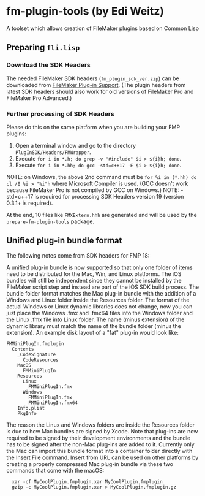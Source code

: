 # fm-plugin-tools (by Edi Weitz)

A toolset which allows creation of FileMaker plugins based on Common Lisp

## Preparing `fli.lisp`

### Download the SDK Headers

The needed FileMaker SDK headers (`fm_plugin_sdk_ver.zip`) can be
downloaded from
[FileMaker Plug-in Support](https://www.claris.com/resources/downloads/). (The
plugin headers from latest SDK headers should also work for old versions of FileMaker Pro
and FileMaker Pro Advanced.)

### Further processing of SDK Headers

Please do this on the same platform when you are building your FMP plugins:

1. Open a terminal window and go to the directory `PlugInSDK/Headers/FMWrapper`.
2. Execute `for i in *.h; do grep -v "#include" $i > ${i}h; done`.
3. Execute `for i in *.hh; do gcc -std=c++17 -E $i > ${i}h; done`.

NOTE: on Windows, the above 2nd command must be `for %i in (*.hh) do cl /E %i > "%i"h` where Microsoft Compiler is used. (GCC doesn't work because FileMaker Pro is not compiled by GCC on Windows.)
NOTE: -std=c++17 is required for processing SDK Headers version 19 (version 0.3.1+ is required).

At the end, 10 files like `FMXExtern.hhh` are generated and will be used by
the `prepare-fm-plugin-tools` package.

## Unified plug-in bundle format

The following notes come from SDK headers for FMP 18:

A unified plug-in bundle is now supported so that only one folder of items need to be distributed for the Mac, Win, and Linux platforms. The iOS bundles will still be independent since they cannot be installed by the FileMaker script step and instead are part of the iOS SDK build process. The bundle folder format matches the Mac plug-in bundle with the addition of a Windows and Linux folder inside the Resources folder. The format of the actual Windows or Linux dynamic libraries does not change, now you can just place the Windows .fmx and .fmx64 files into the Windows folder and the Linux .fmx file into Linux folder. The name (minus extension) of the dynamic library must match the name of the bundle folder (minus the extension). An example disk layout of a "fat" plug-in would look like:

```
FMMiniPlugIn.fmplugin
  Contents
    _CodeSignature
      CodeResources
    MacOS
      FMMiniPlugIn
    Resources
      Linux
        FMMiniPlugIn.fmx
      Windows
        FMMiniPlugIn.fmx
        FMMiniPlugIn.fmx64
    Info.plist
    PkgInfo
```

The reason the Linux and Windows folders are inside the Resources folder is due to how Mac bundles are signed by Xcode. Note that plug-ins are now required to be signed by their development environments and the bundle has to be signed after the non-Mac plug-ins are added to it. Currently only the Mac can import this bundle format into a container folder directly with the Insert File command. Insert from URL can be used on other platforms by creating a properly compressed Mac plug-in bundle via these two commands that come with the macOS:

```
  xar -cf MyCoolPlugin.fmplugin.xar MyCoolPlugin.fmplugin
  gzip -c MyCoolPlugin.fmplugin.xar > MyCoolPlugin.fmplugin.gz
```

